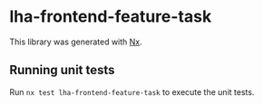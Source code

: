 # lha-frontend-feature-task

This library was generated with [Nx](https://nx.dev).

## Running unit tests

Run `nx test lha-frontend-feature-task` to execute the unit tests.
